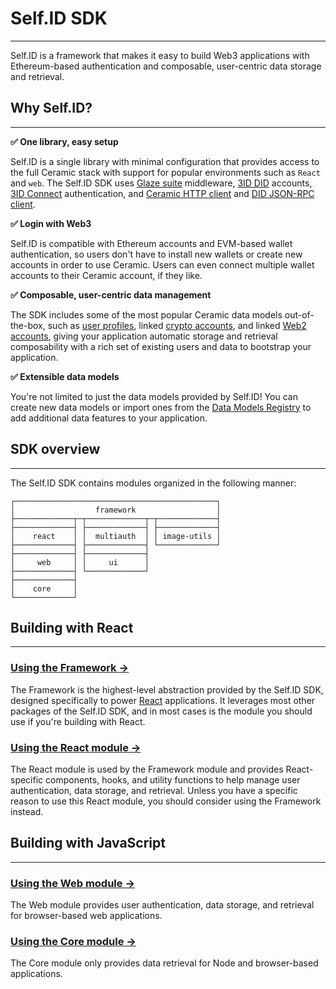 # **Self.ID SDK**

---

Self.ID is a framework that makes it easy to build Web3 applications with Ethereum-based authentication and composable, user-centric data storage and retrieval.

## **Why Self.ID?**

---

**✅ One library, easy setup**

Self.ID is a single library with minimal configuration that provides access to the full Ceramic stack with support for popular environments such as `React` and `web`. The Self.ID SDK uses [Glaze suite](../glaze/index.md) middleware, [3ID DID]() accounts, [3ID Connect](../accounts/3id-did.md#3id-connect) authentication,  and [Ceramic HTTP client](../core-clients/ceramic-http.md) and [DID JSON-RPC client](../core-clients/did-jsonrpc.md).

**✅ Login with Web3**

Self.ID is compatible with Ethereum accounts and EVM-based wallet authentication, so users don't have to install new wallets or create new accounts in order to use Ceramic. Users can even connect multiple wallet accounts to their Ceramic account, if they like.

**✅ Composable, user-centric data management**

The SDK includes some of the most popular Ceramic data models out-of-the-box, such as [user profiles](), linked [crypto accounts](), and linked [Web2 accounts](), giving your application automatic storage and retrieval composability with a rich set of existing users and data to bootstrap your application.

**✅ Extensible data models**

You're not limited to just the data models provided by Self.ID! You can create new data models or import ones from the [Data Models Registry]() to add additional data features to your application.

## **SDK overview**

---

The Self.ID SDK contains modules organized in the following manner:

```
┌─────────────────────────────────────────────┐
│                  framework                  │ 
├─────────────┬─┬─────────────┬─┬─────────────┤ 
├─────────────┤ ├─────────────┤ ├─────────────┤
│    react    │ │  multiauth  │ │ image-utils │
├─────────────┤ ├─────────────┤ └─────────────┘
├─────────────┤ ├─────────────┤
│     web     │ │     ui      │
├─────────────┤ └─────────────┘
├─────────────┤
│    core     │
└─────────────┘
```


## **Building with React**

---

### [**Using the Framework →**]()

The Framework is the highest-level abstraction provided by the Self.ID SDK, designed specifically to power [React](https://reactjs.org/) applications. It leverages most other packages of the Self.ID SDK, and in most cases is the module you should use if you're building with React.

### [**Using the React module →**]()

The React module is used by the Framework module and provides React-specific components, hooks, and utility functions to help manage user authentication, data storage, and retrieval. Unless you have a specific reason to use this React module, you should consider using the Framework instead.

## **Building with JavaScript**

---

### [**Using the Web module →**]()

The Web module provides user authentication, data storage, and retrieval for browser-based web applications.

### [**Using the Core module →**]()

The Core module only provides data retrieval for Node and browser-based applications.
